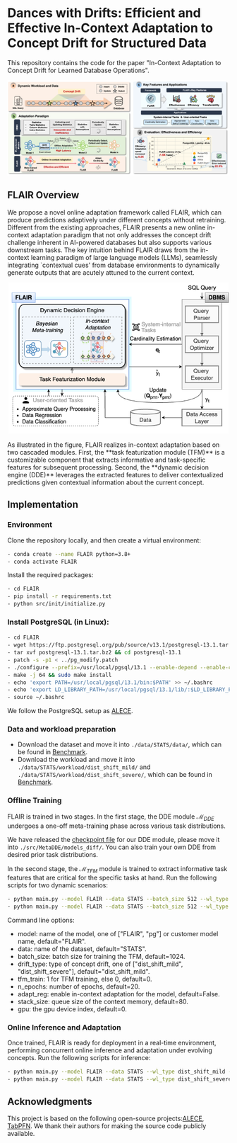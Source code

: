 # Dances with Drifts: Efficient and Effective In-Context Adaptation to Concept Drift for Structured Data

This repository contains the code for the paper "In-Context Adaptation to Concept Drift for Learned Database Operations".
<p align="center">
<img src="https://github.com/zjiaqi725/FLAIR/blob/main/fig/Overview.png" width="1000">  
</p>

## FLAIR Overview

We propose a novel online adaptation framework called FLAIR, which can produce predictions adaptively under different concepts without retraining. Different from the existing approaches, FLAIR presents a new online in-context adaptation paradigm that not only addresses the concept drift challenge inherent in AI-powered databases but also supports various downstream tasks. The key intuition behind FLAIR draws from the in-context learning paradigm of large language models (LLMs), seamlessly integrating `contextual cues' from database environments to dynamically generate outputs that are acutely attuned to the current context.
<p align="center">
<img src="https://github.com/zjiaqi725/FLAIR/blob/main/fig/Framework.png" width="500">  
</p>
As illustrated in the figure, FLAIR realizes in-context adaptation based on two cascaded modules. First, the **task featurization module (TFM)** is a customizable component that extracts informative and task-specific features for subsequent processing. Second, the **dynamic decision engine (DDE)** leverages the extracted features to deliver contextualized predictions given contextual information about the current concept.

## Implementation

### Environment

Clone the repository locally, and then create a virtual environment:

```bash
- conda create --name FLAIR python=3.8+
- conda activate FLAIR
```

Install the required packages:

```bash
- cd FLAIR
- pip install -r requirements.txt
- python src/init/initialize.py
```

### Install PostgreSQL (in Linux):

```bash
- cd FLAIR
- wget https://ftp.postgresql.org/pub/source/v13.1/postgresql-13.1.tar.bz2
- tar xvf postgresql-13.1.tar.bz2 && cd postgresql-13.1
- patch -s -p1 < ../pg_modify.patch
- ./configure --prefix=/usr/local/pgsql/13.1 --enable-depend --enable-cassert --enable-debug CFLAGS="-ggdb -O0"
- make -j 64 && sudo make install
- echo 'export PATH=/usr/local/pgsql/13.1/bin:$PATH' >> ~/.bashrc
- echo 'export LD_LIBRARY_PATH=/usr/local/pgsql/13.1/lib/:$LD_LIBRARY_PATH' >> ~/.bashrc
- source ~/.bashrc
```

We follow the PostgreSQL setup as [ALECE](https://github.com/pfl-cs/ALECE).

### Data and workload preparation

* Download the dataset and move it into `./data/STATS/data/`, which can be found in [Benchmark](https://drive.google.com/file/d/1la2GrR0F32GGmKE7TnNujx4K9-esS6wK/view?usp=sharing).
* Download the workload and move it into `./data/STATS/workload/dist_shift_mild/` and `./data/STATS/workload/dist_shift_severe/`, which can be found in [Benchmark](https://drive.google.com/file/d/1la2GrR0F32GGmKE7TnNujx4K9-esS6wK/view?usp=sharing).

### Offline Training

FLAIR is trained in two stages. In the first stage, the DDE module $\mathcal{M}_{DDE}$ undergoes a one-off meta-training phase across various task distributions.

We have released the [checkpoint file](https://drive.google.com/file/d/1jzbdo3SFrVx9zp954ejdfq9AtncRivb8/view?usp=sharing) for our DDE module, please move it into `./src/MetaDDE/models_diff/`. You can also train your own DDE from desired prior task distributions.

In the second stage, the $\mathcal{M}_{TFM}$ module is trained to extract informative task features that are critical for the specific tasks at hand.
Run the following scripts for two dynamic scenarios: 

```bash
- python main.py --model FLAIR --data STATS --batch_size 512 --wl_type dist_shift_mild --tfm_train 1 --n_epochs 20 --gpu 1
- python main.py --model FLAIR --data STATS --batch_size 512 --wl_type dist_shift_severe --tfm_train 1 --n_epochs 20 --gpu 1
```
Command line options:
* model: name of the model, one of ["FLAIR", "pg"] or customer model name, default="FLAIR".
* data: name of the dataset, default="STATS".
* batch_size: batch size for training the TFM, default=1024.
* drift_type: type of concept drift, one of ["dist_shift_mild", "dist_shift_severe"], default="dist_shift_mild".
* tfm_train: 1 for TFM training, else 0, default=0.
* n_epochs: number of epochs, default=20.
* adapt_reg: enable in-context adaptation for the model, default=False.
* stack_size: queue size of the context memory, default=80.
* gpu: the gpu device index, default=0.

### Online Inference and Adaptation

Once trained, FLAIR is ready for deployment in a real-time environment, performing concurrent online inference and adaptation under evolving concepts.
Run the following scripts for inference: 

```bash
- python main.py --model FLAIR --data STATS --wl_type dist_shift_mild --adapt_reg True --stack_size 80 --gpu 1
- python main.py --model FLAIR --data STATS --wl_type dist_shift_severe --adapt_reg True --stack_size 80 --gpu 1
```

## Acknowledgments

This project is based on the following open-source projects:[ALECE](https://github.com/pfl-cs/ALECE), [TabPFN](https://github.com/automl/TabPFN). We thank their authors for making the source code publicly available.
